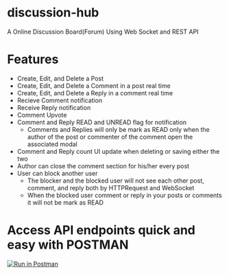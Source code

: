 # discussion-hub
A Online Discussion Board(Forum) Using Web Socket and REST API

# Features
- Create, Edit, and Delete a Post
- Create, Edit, and Delete a Comment in a post real time
- Create, Edit, and Delete a Reply in a comment real time
- Recieve Comment notification
- Receive Reply notification
- Comment Upvote
- Comment and Reply READ and UNREAD flag for notification
  - Comments and Replies will only be mark as READ only when the author of the post or commenter of the comment open the associated modal
- Comment and Reply count UI update when deleting or saving either the two
- Author can close the comment section for his/her every post
- User can block another user
  - The blocker and the blocked user will not see each other post, comment, and reply both by HTTPRequest and WebSocket
  - When the blocked user comment or reply in your posts or comments it will not be mark as READ

# Access API endpoints quick and easy with POSTMAN
[![Run in Postman](https://run.pstmn.io/button.svg)](https://app.getpostman.com/run-collection/26932885-4e1fa1f7-9e7b-4089-aeca-68ab357fcde0?action=collection%2Ffork&source=rip_markdown&collection-url=entityId%3D26932885-4e1fa1f7-9e7b-4089-aeca-68ab357fcde0%26entityType%3Dcollection%26workspaceId%3Dc37ab156-57a3-4304-8ee9-d7bdc45ae1f4)
